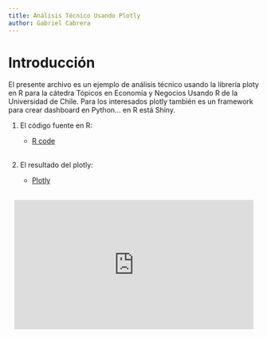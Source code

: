 ```yaml
---
title: Análisis Técnico Usando Plotly
author: Gabriel Cabrera 
---
```


# Introducción 

El presente archivo es un ejemplo de análisis técnico usando la librería ploty en R para la cátedra Tópicos en Economía y Negocios Usando R de la Universidad de Chile. Para los interesados plotly también es un framework para crear dashboard en Python... en R está Shiny.

1. El código fuente en R: 

    * [R code](technical_analysis_with_plotly.nb.html)
    
    <br>
    
2. El resultado del plotly: 

    * [Plotly](finale_plotly.html)
    
    <br> 

<center>
<iframe src="https://giphy.com/embed/WW3YU74Oi5nLa" width="480" height="259" frameBorder="0" class="giphy-embed" allowFullScreen></iframe><p><a href="https://giphy.com/gifs/reactiongifs-WW3YU74Oi5nLa"></a></p>
</center>